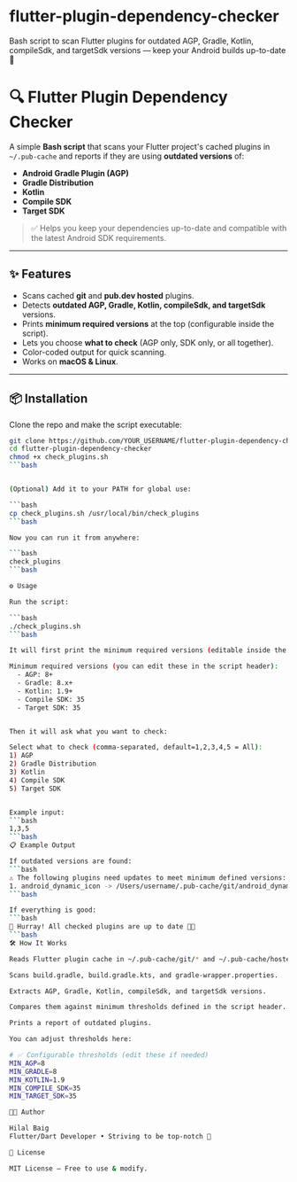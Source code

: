 # flutter-plugin-dependency-checker
Bash script to scan Flutter plugins for outdated AGP, Gradle, Kotlin, compileSdk, and targetSdk versions — keep your Android builds up-to-date 🚀



# 🔍 Flutter Plugin Dependency Checker

A simple **Bash script** that scans your Flutter project's cached plugins in  
`~/.pub-cache` and reports if they are using **outdated versions** of:

- **Android Gradle Plugin (AGP)**
- **Gradle Distribution**
- **Kotlin**
- **Compile SDK**
- **Target SDK**

> ✅ Helps you keep your dependencies up-to-date and compatible with the latest Android SDK requirements.

---

## ✨ Features

- Scans cached **git** and **pub.dev hosted** plugins.  
- Detects **outdated AGP, Gradle, Kotlin, compileSdk, and targetSdk** versions.  
- Prints **minimum required versions** at the top (configurable inside the script).  
- Lets you choose **what to check** (AGP only, SDK only, or all together).  
- Color-coded output for quick scanning.  
- Works on **macOS & Linux**.

---

## 📦 Installation

Clone the repo and make the script executable:

```bash
git clone https://github.com/YOUR_USERNAME/flutter-plugin-dependency-checker.git
cd flutter-plugin-dependency-checker
chmod +x check_plugins.sh
```bash


(Optional) Add it to your PATH for global use:

```bash
cp check_plugins.sh /usr/local/bin/check_plugins
```bash

Now you can run it from anywhere:

```bash
check_plugins
```bash

⚙️ Usage

Run the script:

```bash
./check_plugins.sh
```bash

It will first print the minimum required versions (editable inside the script):

Minimum required versions (you can edit these in the script header):
  - AGP: 8+
  - Gradle: 8.x+
  - Kotlin: 1.9+
  - Compile SDK: 35
  - Target SDK: 35


Then it will ask what you want to check:

Select what to check (comma-separated, default=1,2,3,4,5 = All):
1) AGP
2) Gradle Distribution
3) Kotlin
4) Compile SDK
5) Target SDK


Example input:
```bash
1,3,5
```bash
📋 Example Output

If outdated versions are found:
```bash
⚠️ The following plugins need updates to meet minimum defined versions:
1. android_dynamic_icon -> /Users/username/.pub-cache/git/android_dynamic_icon/android/build.gradle  AGP=7.3.0 Kotlin=1.6.21 targetSdk=33
```bash

If everything is good:
```bash
🎉 Hurray! All checked plugins are up to date 🚀✨
```bash
🛠 How It Works

Reads Flutter plugin cache in ~/.pub-cache/git/* and ~/.pub-cache/hosted/pub.dev/*.

Scans build.gradle, build.gradle.kts, and gradle-wrapper.properties.

Extracts AGP, Gradle, Kotlin, compileSdk, and targetSdk versions.

Compares them against minimum thresholds defined in the script header.

Prints a report of outdated plugins.

You can adjust thresholds here:

# ✅ Configurable thresholds (edit these if needed)
MIN_AGP=8
MIN_GRADLE=8
MIN_KOTLIN=1.9
MIN_COMPILE_SDK=35
MIN_TARGET_SDK=35

👨‍💻 Author

Hilal Baig
Flutter/Dart Developer • Striving to be top-notch 🚀

📜 License

MIT License – Free to use & modify.
